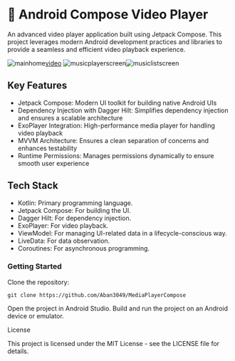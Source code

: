 # 🎥 Android Compose Video Player

An advanced video player application built using Jetpack Compose. This project leverages modern Android development practices and libraries to provide a seamless and efficient video playback experience.

![mainhome](https://github.com/user-attachments/assets/5ef850c7-2221-493d-8057-6474b59d74a9)[video](https://github.com/user-attachments/assets/35649884-2316-4970-8c21-b3b7e79f394d)
![musicplayerscreen](https://github.com/user-attachments/assets/94f918fe-2d6a-478a-9173-4257c92d4e2f)![musiclistscreen](https://github.com/user-attachments/assets/2a445f73-8ccb-4f58-8552-fd3234fa8731)







## Key Features

* Jetpack Compose: Modern UI toolkit for building native Android UIs
* Dependency Injection with Dagger Hilt: Simplifies dependency injection and ensures a scalable architecture
* ExoPlayer Integration: High-performance media player for handling video playback
* MVVM Architecture: Ensures a clean separation of concerns and enhances testability
* Runtime Permissions: Manages permissions dynamically to ensure smooth user experience

## Tech Stack

* Kotlin: Primary programming language.
* Jetpack Compose: For building the UI.
* Dagger Hilt: For dependency injection.
* ExoPlayer: For video playback.
* ViewModel: For managing UI-related data in a lifecycle-conscious way.
* LiveData: For data observation.
* Coroutines: For asynchronous programming.

### Getting Started

Clone the repository:

    git clone https://github.com/Aban3049/MediaPlayerCompose

 Open the project in Android Studio.
 Build and run the project on an Android device or emulator.

License

This project is licensed under the MIT License - see the LICENSE file for details.
